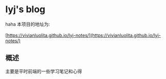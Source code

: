 # lyj's blog
haha
本项目的地址为:<br><br>[https://vivianluolita.github.io/lyj-notes/](https://vivianluolita.github.io/lyj-notes/)

## 概述

主要是平时前端的一些学习笔记和心得
